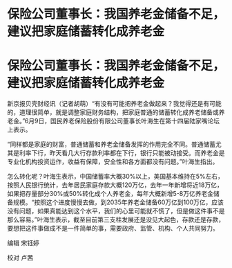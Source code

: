 # 保险公司董事长：我国养老金储备不足，建议把家庭储蓄转化成养老金

# 保险公司董事长：我国养老金储备不足，建议把家庭储蓄转化成养老金

新京报贝壳财经讯（记者胡萌）“有没有可能把养老金做起来？我觉得还是有可能的，道理很简单，就是调整家庭财务结构，把家庭普通的储蓄转化成养老储备或养老金。”6月9日，国民养老保险股份有限公司董事长叶海生在第十四届陆家嘴论坛上表示。

“同样都是家庭的财富，普通储蓄和养老金储备发挥的作用完全不同。普通储蓄尤其是利率下行，昨天看几大行存款利率都在下行，银行只能被动接受。而养老金是专业化机构投资运作，收益有保障，安全性和各方面都没有问题。”叶海生指出。

怎么转化呢？叶海生表示，中国储蓄率大概30%以上，美国基本维持在5%左右，按照人民银行统计，去年居民家庭存款大概120万亿，去年一年新增将近18万亿，如果把存量部分30%或50%转化成个人养老金，每年大概新增5-8万亿养老金储备规模。“按照这个进度慢慢去做，到2035年养老金储备60万亿到100万亿，应该没有问题，如果真能达到这个水平，我们的心里可能就不慌了，但是做这件事不是那么容易。”叶海生表示，截至目前第三支柱发展还是没见大起色，存款还是存款，要想把这件事做成不是一件简单的事，需要政府、监管、机构、个人共同努力。

编辑 宋钰婷

校对 卢茜

